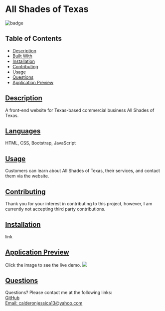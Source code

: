 # All Shades of Texas

![badge](https://img.shields.io/badge/Made%20with%20%E2%99%A5%20by%20-Jessica%20E.%20Calderon-blueviolet)

## Table of Contents

* [Description](#description)
* [Built With](#languages)
* [Installation](#installation)
* [Contributing](#contributing)
* [Usage](#usage)
* [Questions](#questions)
* [Application Preview](#application-preview)

## [Description](#table-of-contents)

A front-end website for Texas-based commercial business All Shades of Texas.

## [Languages](#table-of-contents)

HTML, CSS, Bootstrap, JavaScript

## [Usage](#table-of-contents)

Customers can learn about All Shades of Texas, their services, and contact them via the website.

## [Contributing](#table-of-contents)

Thank you for your interest in contributing to this project, however, I am currently not accepting third party contributions.

## [Installation](#table-of-contents)

link

## [Application Preview](#table-of-contents)

Click the image to see the live demo.
<a href='https://www.allshadesoftexas.net' alt='preview'><img src='./assets/img/index.png'></a>

## [Questions](#table-of-contents)

Questions? Please contact me at the following links: <br>
[GitHub](https://github.com/jessica-calderon) <br>
[Email: calderonjessica13@yahoo.com](mailto:calderonjessica13@yahoo.com)

